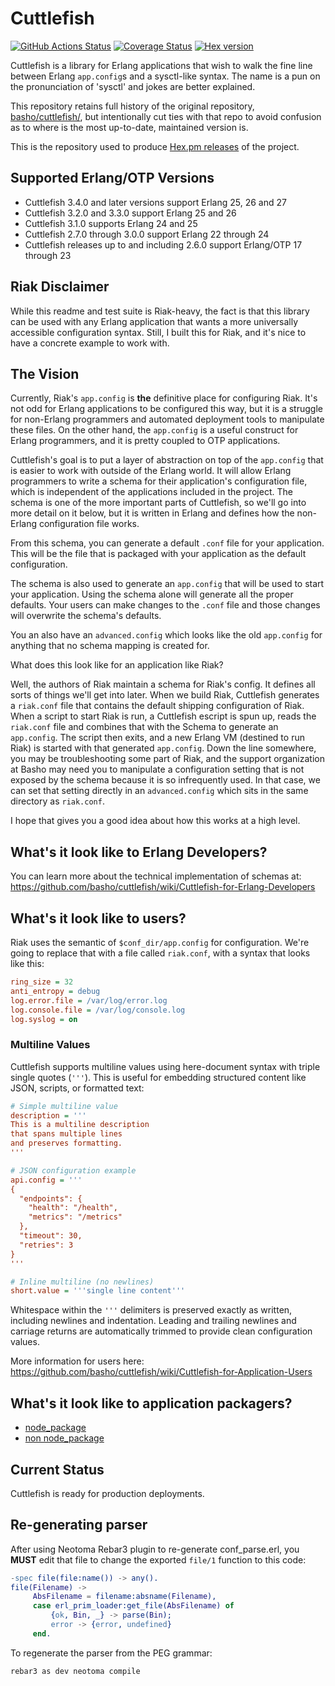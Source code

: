 # Cuttlefish

[![GitHub Actions Status](https://github.com/Kyorai/cuttlefish/workflows/CI/badge.svg)](https://github.com/Kyorai/cuttlefish/actions)
[![Coverage Status](https://coveralls.io/repos/github/Kyorai/cuttlefish/badge.svg?branch=master)](https://coveralls.io/github/Kyorai/cuttlefish)
[![Hex version](https://img.shields.io/hexpm/v/cuttlefish.svg "Hex version")](https://hex.pm/packages/cuttlefish)

Cuttlefish is a library for Erlang applications that wish to walk the
fine line between Erlang `app.config`s and a sysctl-like syntax.
The name is a pun on the pronunciation of 'sysctl' and jokes are
better explained.

This repository retains full history of the original repository, [basho/cuttlefish/](https://github.com/basho/cuttlefish/),
but intentionally cut ties with that repo to avoid confusion as to
where is the most up-to-date, maintained version is.

This is the repository used to produce [Hex.pm releases](https://hex.pm/packages/cuttlefish) of the project.

## Supported Erlang/OTP Versions

 * Cuttlefish 3.4.0 and later versions support Erlang 25, 26 and 27
 * Cuttlefish 3.2.0 and 3.3.0 support Erlang 25 and 26
 * Cuttlefish 3.1.0 supports Erlang 24 and 25
 * Cuttlefish 2.7.0 through 3.0.0 support Erlang 22 through 24
 * Cuttlefish releases up to and including 2.6.0 support Erlang/OTP 17 through 23

## Riak Disclaimer

While this readme and test suite is Riak-heavy, the fact is that this
library can be used with any Erlang application that wants a more
universally accessible configuration syntax. Still, I built this for
Riak, and it's nice to have a concrete example to work with.

## The Vision

Currently, Riak's `app.config` is **the** definitive place for
configuring Riak. It's not odd for Erlang applications to be
configured this way, but it is a struggle for non-Erlang programmers
and automated deployment tools to manipulate these files. On the other
hand, the `app.config` is a useful construct for Erlang programmers,
and it is pretty coupled to OTP applications.

Cuttlefish's goal is to put a layer of abstraction on top of the
`app.config` that is easier to work with outside of the Erlang world.
It will allow Erlang programmers to write a schema for their
application's configuration file, which is independent of the
applications included in the project. The schema is one of the more
important parts of Cuttlefish, so we'll go into more detail on it
below, but it is written in Erlang and defines how the non-Erlang
configuration file works.

From this schema, you can generate a default `.conf` file for your
application. This will be the file that is packaged with your
application as the default configuration.

The schema is also used to generate an `app.config` that will be used
to start your application. Using the schema alone will generate all
the proper defaults. Your users can make changes to the `.conf` file
and those changes will overwrite the schema's defaults.

You an also have an `advanced.config` which looks like the old
`app.config` for anything that no schema mapping is created for.

What does this look like for an application like Riak?

Well, the authors of Riak maintain a schema for Riak's config. It
defines all sorts of things we'll get into later. When we build Riak,
Cuttlefish generates a `riak.conf` file that contains the default
shipping configuration of Riak. When a script to start Riak is run, a
Cuttlefish escript is spun up, reads the `riak.conf` file and combines
that with the Schema to generate an `app.config`. The script then
exits, and a new Erlang VM (destined to run Riak) is started with that
generated `app.config`. Down the line somewhere, you may be
troubleshooting some part of Riak, and the support organization at
Basho may need you to manipulate a configuration setting that is not
exposed by the schema because it is so infrequently used. In that
case, we can set that setting directly in an `advanced.config` which
sits in the same directory as `riak.conf`.

I hope that gives you a good idea about how this works at a high
level.

## What's it look like to Erlang Developers?

You can learn more about the technical implementation of schemas at:
https://github.com/basho/cuttlefish/wiki/Cuttlefish-for-Erlang-Developers

## What's it look like to users?

Riak uses the semantic of `$conf_dir/app.config` for configuration.
We're going to replace that with a file called `riak.conf`, with a
syntax that looks like this:

```ini
ring_size = 32
anti_entropy = debug
log.error.file = /var/log/error.log
log.console.file = /var/log/console.log
log.syslog = on
```

### Multiline Values

Cuttlefish supports multiline values using here-document syntax with triple
single quotes (`'''`). This is useful for embedding structured content like
JSON, scripts, or formatted text:

```ini
# Simple multiline value
description = '''
This is a multiline description
that spans multiple lines
and preserves formatting.
'''

# JSON configuration example
api.config = '''
{
  "endpoints": {
    "health": "/health",
    "metrics": "/metrics"
  },
  "timeout": 30,
  "retries": 3
}
'''

# Inline multiline (no newlines)
short.value = '''single line content'''
```

Whitespace within the `'''` delimiters is preserved exactly as written,
including newlines and indentation. Leading and trailing newlines and carriage
returns are automatically trimmed to provide clean configuration values.

More information for users here:
https://github.com/basho/cuttlefish/wiki/Cuttlefish-for-Application-Users

## What's it look like to application packagers?

* [node_package](https://github.com/Kyorai/cuttlefish/wiki/Cuttlefish-for-node_package-users)
* [non node_package](https://github.com/Kyorai/cuttlefish/wiki/Cuttlefish-for-non-node_package-users)


## Current Status

Cuttlefish is ready for production deployments.


## Re-generating parser

After using Neotoma Rebar3 plugin to re-generate conf_parse.erl, you **MUST**
edit that file to change the exported `file/1` function to this code:

``` erl
-spec file(file:name()) -> any().
file(Filename) ->
     AbsFilename = filename:absname(Filename),
     case erl_prim_loader:get_file(AbsFilename) of
         {ok, Bin, _} -> parse(Bin);
         error -> {error, undefined}
     end.
```

To regenerate the parser from the PEG grammar:

```
rebar3 as dev neotoma compile
```
